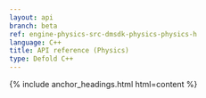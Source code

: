 ```yaml
---
layout: api
branch: beta
ref: engine-physics-src-dmsdk-physics-physics-h
language: C++
title: API reference (Physics)
type: Defold C++
---
```

{% include anchor_headings.html html=content %}